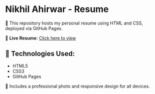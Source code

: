 
# Nikhil Ahirwar - Resume

🚀 This repository hosts my personal resume using HTML and CSS, deployed via GitHub Pages.

🔗 **Live Resume**: [Click here to view](https://sidnikk.github.io/nikhil-resume/)

## 🧠 Technologies Used:
- HTML5
- CSS3
- GitHub Pages

📸 Includes a professional photo and responsive design for all devices.
